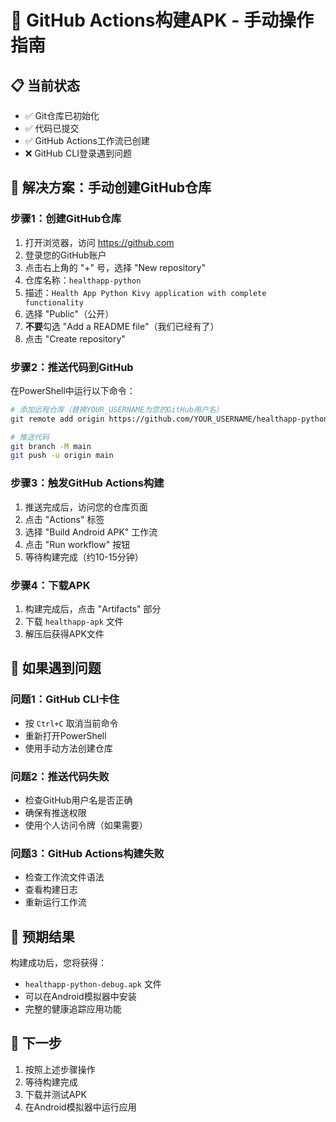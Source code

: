 # 🚀 GitHub Actions构建APK - 手动操作指南

## 📋 当前状态
- ✅ Git仓库已初始化
- ✅ 代码已提交
- ✅ GitHub Actions工作流已创建
- ❌ GitHub CLI登录遇到问题

## 🎯 解决方案：手动创建GitHub仓库

### 步骤1：创建GitHub仓库
1. 打开浏览器，访问 https://github.com
2. 登录您的GitHub账户
3. 点击右上角的 "+" 号，选择 "New repository"
4. 仓库名称：`healthapp-python`
5. 描述：`Health App Python Kivy application with complete functionality`
6. 选择 "Public"（公开）
7. **不要**勾选 "Add a README file"（我们已经有了）
8. 点击 "Create repository"

### 步骤2：推送代码到GitHub
在PowerShell中运行以下命令：

```bash
# 添加远程仓库（替换YOUR_USERNAME为您的GitHub用户名）
git remote add origin https://github.com/YOUR_USERNAME/healthapp-python.git

# 推送代码
git branch -M main
git push -u origin main
```

### 步骤3：触发GitHub Actions构建
1. 推送完成后，访问您的仓库页面
2. 点击 "Actions" 标签
3. 选择 "Build Android APK" 工作流
4. 点击 "Run workflow" 按钮
5. 等待构建完成（约10-15分钟）

### 步骤4：下载APK
1. 构建完成后，点击 "Artifacts" 部分
2. 下载 `healthapp-apk` 文件
3. 解压后获得APK文件

## 🔧 如果遇到问题

### 问题1：GitHub CLI卡住
- 按 `Ctrl+C` 取消当前命令
- 重新打开PowerShell
- 使用手动方法创建仓库

### 问题2：推送代码失败
- 检查GitHub用户名是否正确
- 确保有推送权限
- 使用个人访问令牌（如果需要）

### 问题3：GitHub Actions构建失败
- 检查工作流文件语法
- 查看构建日志
- 重新运行工作流

## 📱 预期结果
构建成功后，您将获得：
- `healthapp-python-debug.apk` 文件
- 可以在Android模拟器中安装
- 完整的健康追踪应用功能

## 🎉 下一步
1. 按照上述步骤操作
2. 等待构建完成
3. 下载并测试APK
4. 在Android模拟器中运行应用
